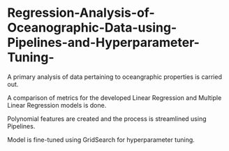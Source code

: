 # Regression-Analysis-of-Oceanographic-Data-using-Pipelines-and-Hyperparameter-Tuning-

A primary analysis of data pertaining to oceangraphic properties is carried out.

A comparison of metrics for the developed Linear Regression and Multiple Linear Regression models is done.

Polynomial features are created and the process is streamlined using Pipelines.

Model is fine-tuned using GridSearch for hyperparameter tuning.
